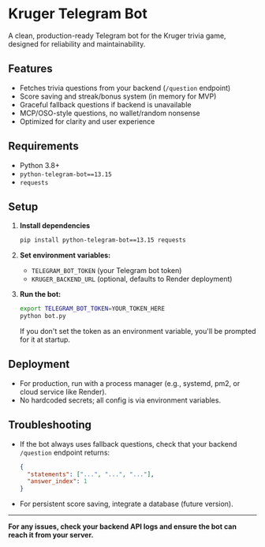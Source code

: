 # Kruger Telegram Bot

A clean, production-ready Telegram bot for the Kruger trivia game, designed for reliability and maintainability.

## Features
- Fetches trivia questions from your backend (`/question` endpoint)
- Score saving and streak/bonus system (in memory for MVP)
- Graceful fallback questions if backend is unavailable
- MCP/OSO-style questions, no wallet/random nonsense
- Optimized for clarity and user experience

## Requirements
- Python 3.8+
- `python-telegram-bot==13.15`
- `requests`

## Setup
1. **Install dependencies**
   ```bash
   pip install python-telegram-bot==13.15 requests
   ```
2. **Set environment variables:**
   - `TELEGRAM_BOT_TOKEN` (your Telegram bot token)
   - `KRUGER_BACKEND_URL` (optional, defaults to Render deployment)

3. **Run the bot:**
   ```bash
   export TELEGRAM_BOT_TOKEN=YOUR_TOKEN_HERE
   python bot.py
   ```
   If you don't set the token as an environment variable, you'll be prompted for it at startup.

## Deployment
- For production, run with a process manager (e.g., systemd, pm2, or cloud service like Render).
- No hardcoded secrets; all config is via environment variables.

## Troubleshooting
- If the bot always uses fallback questions, check that your backend `/question` endpoint returns:
  ```json
  {
    "statements": ["...", "...", "..."],
    "answer_index": 1
  }
  ```
- For persistent score saving, integrate a database (future version).

---
**For any issues, check your backend API logs and ensure the bot can reach it from your server.**
